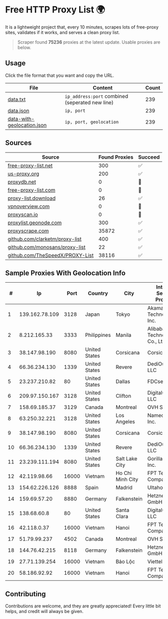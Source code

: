 
# Free HTTP Proxy List 🌍

It is a lightweight project that, every 10 minutes, scrapes lots of free-proxy sites, validates if it works, and serves a clean proxy list.


> Scraper found **75236** proxies at the latest update. Usable proxies are below.

## Usage

Click the file format that you want and copy the URL.


|File|Content|Count|
|----|-------|-----|
|[data.txt](https://raw.githubusercontent.com/themiralay/Proxy-List-World/master/data.txt)|`ip_address:port` combined (seperated new line)|239|
|[data.json](https://raw.githubusercontent.com/themiralay/Proxy-List-World/master/data.json)|`ip, port`|239|
|[data-with-geolocation.json](https://raw.githubusercontent.com/themiralay/Proxy-List-World/master/data-with-geolocation.json)|`ip, port, geolocation`|239|

## Sources

|Source|Found Proxies|Succeed|
|------|-------------|-------|
|[free-proxy-list.net](https://free-proxy-list.net)|300|✅|
|[us-proxy.org](https://www.us-proxy.org)|200|✅|
|[proxydb.net](http://proxydb.net)|0|🚫|
|[free-proxy-list.com](https://free-proxy-list.com/?page=&port=&type%5B%5D=http&type%5B%5D=https&up_time=0&search=Search)|0|🚫|
|[proxy-list.download](https://www.proxy-list.download/HTTP)|26|✅|
|[vpnoverview.com](https://vpnoverview.com/privacy/anonymous-browsing/free-proxy-servers)|0|🚫|
|[proxyscan.io](https://www.proxyscan.io)|0|🚫|
|[proxylist.geonode.com](https://proxylist.geonode.com/api/proxy-list?limit=300&page=1&sort_by=lastChecked&sort_type=desc&protocols=http,https)|300|✅|
|[proxyscrape.com](https://api.proxyscrape.com/v2/?request=displayproxies&protocol=http&timeout=10000&country=all&ssl=all&anonymity=all)|35872|✅|
|[github.com/clarketm/proxy-list](https://raw.githubusercontent.com/clarketm/proxy-list/master/proxy-list-raw.txt)|400|✅|
|[github.com/monosans/proxy-list](https://raw.githubusercontent.com/monosans/proxy-list/main/proxies/http.txt)|22|✅|
|[github.com/TheSpeedX/PROXY-List](https://raw.githubusercontent.com/TheSpeedX/PROXY-List/master/http.txt)|38116|✅|


## Sample Proxies With Geolocation Info

|#|Ip|Port|Country|City|Internet Service Provider|
|-|--|----|-------|----|-------------------------|
|1|139.162.78.109|3128|Japan|Tokyo|Akamai Technologies, Inc.|
|2|8.212.165.33|3333|Philippines|Manila|Alibaba (US) Technology Co., Ltd.|
|3|38.147.98.190|8080|United States|Corsicana|Corsicana ISD|
|4|66.36.234.130|1339|United States|Revere|DediOutlet, LLC|
|5|23.237.210.82|80|United States|Dallas|FDCservers.net|
|6|209.97.150.167|3128|United States|Clifton|DigitalOcean, LLC|
|7|158.69.185.37|3129|Canada|Montreal|OVH SAS|
|8|63.250.32.221|3128|United States|Los Angeles|Namecheap, Inc.|
|9|38.147.98.190|8080|United States|Corsicana|Corsicana ISD|
|10|66.36.234.130|1339|United States|Revere|DediOutlet, LLC|
|11|23.239.111.194|8080|United States|Salt Lake City|GorillaServers, Inc.|
|12|42.119.98.66|16000|Vietnam|Ho Chi Minh City|FPT Telecom Company|
|13|154.62.226.126|8888|Spain|Madrid|Ultahost, Inc.|
|14|159.69.57.20|8880|Germany|Falkenstein|Hetzner Online GmbH|
|15|138.68.60.8|80|United States|Santa Clara|DigitalOcean, LLC|
|16|42.118.0.37|16000|Vietnam|Hanoi|FPT Telecom Company|
|17|51.79.99.237|4502|Canada|Montreal|OVH SAS|
|18|144.76.42.215|8118|Germany|Falkenstein|Hetzner Online GmbH|
|19|27.71.139.254|16000|Vietnam|Bảo Lộc|Viettel Group|
|20|58.186.92.92|16000|Vietnam|Hanoi|FPT Telecom Company|



## Contributing

Contributions are welcome, and they are greatly appreciated! Every
little bit helps, and credit will always be given.

